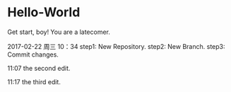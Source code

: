 # Hello-World
Get start, boy! You are a latecomer.

2017-02-22 周三 10：34
step1: New Repository.
step2: New Branch.
step3: Commit changes.

11:07
the second edit.

11:17
the third edit.
